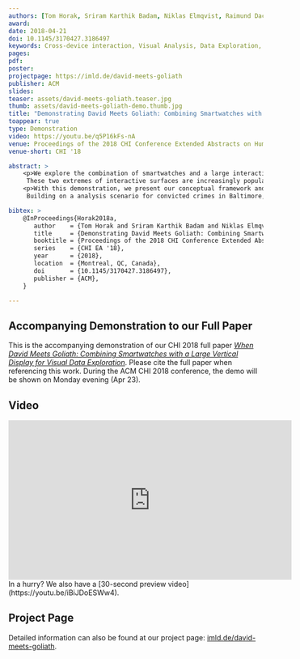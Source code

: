 ```yaml
---
authors: [Tom Horak, Sriram Karthik Badam, Niklas Elmqvist, Raimund Dachselt]
award:
date: 2018-04-21
doi: 10.1145/3170427.3186497
keywords: Cross-device interaction, Visual Analysis, Data Exploration, Multi-Display Environment, Large Display, Smartwatch
pages:
pdf:
poster:
projectpage: https://imld.de/david-meets-goliath
publisher: ACM
slides:
teaser: assets/david-meets-goliath.teaser.jpg
thumb: assets/david-meets-goliath-demo.thumb.jpg
title: "Demonstrating David Meets Goliath: Combining Smartwatches with a Large Vertical Display for Visual Data Exploration"
toappear: true
type: Demonstration
video: https://youtu.be/q5P16kFs-nA
venue: Proceedings of the 2018 CHI Conference Extended Abstracts on Human Factors in Computing Systems
venue-short: CHI '18

abstract: >
    <p>We explore the combination of smartwatches and a large interactive display to support visual data analysis. 
     These two extremes of interactive surfaces are increasingly popular, but feature different characteristics---display and input modalities, personal/public use, performance, and portability.</p>
    <p>With this demonstration, we present our conceptual framework and its implementation, which enables analysts to explore data items using both devices in combination.
     Building on a analysis scenario for convicted crimes in Baltimore, our demonstration gives an impression of how the device combination can allow users to develop complex insights more fluidly by leveraging the device roles.</p>

bibtex: >
    @InProceedings{Horak2018a,
       author    = {Tom Horak and Sriram Karthik Badam and Niklas Elmqvist and Raimund Dachselt},
       title     = {Demonstrating David Meets Goliath: Combining Smartwatches with a Large Vertical Display for Visual Data Exploration},
       booktitle = {Proceedings of the 2018 CHI Conference Extended Abstracts on Human Factors in Computing Systems},
       series    = {CHI EA '18},
       year      = {2018},
       location  = {Montreal, QC, Canada},
       doi       = {10.1145/3170427.3186497},
       publisher = {ACM},
    }

---
```


## Accompanying Demonstration to our Full Paper
This is the accompanying demonstration of our CHI 2018 full paper [*When David Meets Goliath: Combining Smartwatches with a Large Vertical Display for Visual Data Exploration*](/publications/2018/david-meets-goliath/).
Please cite the full paper when referencing this work.
During the ACM CHI 2018 conference, the demo will be shown on Monday evening (Apr 23).

## Video
<iframe width="560" height="315" src="https://www.youtube.com/embed/q5P16kFs-nA" frameborder="0" gesture="media" allow="encrypted-media" allowfullscreen></iframe>
In a hurry? We also have a [30-second preview video](https://youtu.be/iBiJDoESWw4).

## Project Page
Detailed information can also be found at our project page: [imld.de/david-meets-goliath](https://imld.de/david-meets-goliath).
